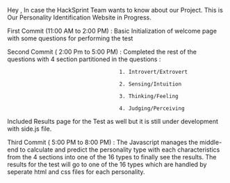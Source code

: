 Hey , In case the HackSprint Team wants to know about our Project. This is Our Personality Identification Website in Progress. 

First Commit (11:00 AM to 2:00 PM) : Basic Initialization of welcome page with some questions for performing the test

Second Commit ( 2:00 Pm to 5:00 PM) : Completed the rest of the questions with 4 section partitioned in the questions :
                                       
                                        1. Introvert/Extrovert
                                        
                                        2. Sensing/Intuition
                                        
                                        3. Thinking/Feeling
                                        
                                        4. Judging/Perceiving 
Included Results page for the Test as well but it is still under development with side.js file. 


Third Commit ( 5:00 PM to 8:00 PM) : The Javascript manages the middle-end to calculate and predict the personality type with each characteristics from the 4 sections into one of the 16 types to finally see the results. The results for the test will go to one of the 16 types which are handled by seperate html and css files for each personality.


                                      
